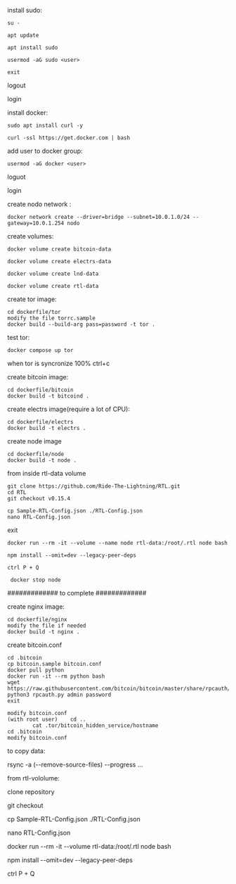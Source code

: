 install sudo:

    su -
    
    apt update
    
    apt install sudo

    usermod -aG sudo <user>

    exit

logout

login


install docker:

    sudo apt install curl -y
 
    curl -ssl https://get.docker.com | bash

add user to docker group:

    usermod -aG docker <user>

loguot

login


create nodo network :

    docker network create --driver=bridge --subnet=10.0.1.0/24 --gateway=10.0.1.254 nodo

create volumes:

    docker volume create bitcoin-data

    docker volume create electrs-data

    docker volume create lnd-data 

    docker volume create rtl-data

create tor image:

    cd dockerfile/tor
    modify the file torrc.sample
    docker build --build-arg pass=password -t tor .

test tor:

    docker compose up tor 

when tor is syncronize 100% ctrl+c

create bitcoin image:

    cd dockerfile/bitcoin
    docker build -t bitcoind .

create electrs image(require a lot of CPU):

    cd dockerfile/electrs
    docker build -t electrs .

create node image

    cd dockerfile/node
    docker build -t node .

from inside rtl-data volume

    git clone https://github.com/Ride-The-Lightning/RTL.git
    cd RTL
    git checkout v0.15.4
    
    cp Sample-RTL-Config.json ./RTL-Config.json
    nano RTL-Config.json
    
exit

    docker run --rm -it --volume --name node rtl-data:/root/.rtl node bash

    npm install --omit=dev --legacy-peer-deps

    ctrl P + Q
 
     docker stop node



#############
to complete
#############


create nginx image:

    cd dockerfile/nginx
    modify the file if needed
    docker build -t nginx .





create bitcoin.conf

    cd .bitcoin
    cp bitcoin.sample bitcoin.conf
    docker pull python
    docker run -it --rm python bash
    wget https://raw.githubusercontent.com/bitcoin/bitcoin/master/share/rpcauth/rpcauth.py
    python3 rpcauth.py admin password
    exit

    modify bitcoin.conf
    (with root user) 	cd ..
			cat .tor/bitcoin_hidden_service/hostname 
    cd .bitcoin
    modify bitcoin.conf

to copy data:

rsync -a (--remove-source-files) --progress ...




from rtl-vololume:

clone repository

git checkout

cp Sample-RTL-Config.json ./RTL-Config.json

nano RTL-Config.json

docker run --rm -it --volume rtl-data:/root/.rtl node bash

npm install --omit=dev --legacy-peer-deps

ctrl P + Q


